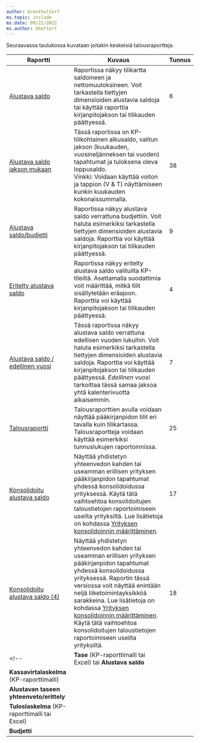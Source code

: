 ```yaml
---
author: brentholtorf
ms.topic: include
ms.date: 09/22/2022
ms.author: bholtorf
---
```


Seuraavassa taulukossa kuvataan joitakin keskeisiä talousraportteja.

| Raportti | Kuvaus | Tunnus | 
|--|--|--|
| [Alustava saldo](https://businesscentral.dynamics.com?report=6) | Raportissa näkyy tilikartta saldoineen ja nettomuutoksineen. Voit tarkastella tiettyjen dimensioiden alustavia saldoja tai käyttää raporttia kirjanpitojakson tai tilikauden päättyessä. | 6 |
| [Alustava saldo jakson mukaan](https://businesscentral.dynamics.com?report=38) | Tässä raportissa on KP-tilikohtainen alkusaldo, valitun jakson (kuukauden, vuosineljänneksen tai vuoden) tapahtumat ja tuloksena oleva loppusaldo. <br>Vinkki: Voidaan käyttää voiton ja tappion (V & T) näyttämiseen kunkin kuukauden kokonaissummalla.| 38 |
| [Alustava saldo/budjetti](https://businesscentral.dynamics.com?report=9) | Raportissa näkyy alustava saldo verrattuna budjettiin. Voit haluta esimerkiksi tarkastella tiettyjen dimensioiden alustavia saldoja. Raporttia voi käyttää kirjanpitojakson tai tilikauden päättyessä. | 9 |
| [Eritelty alustava saldo](https://businesscentral.dynamics.com?report=4) | Raportissa näkyy eritelty alustava saldo valituilta KP-tileiltä. Asettamalla suodattimia voit määrittää, mitkä tilit sisällytetään eräajoon. Raporttia voi käyttää kirjanpitojakson tai tilikauden päättyessä. | 4 |
| [Alustava saldo / edellinen vuosi](https://businesscentral.dynamics.com?report=7) | Tässä raportissa näkyy alustava saldo verrattuna edellisen vuoden lukuihin. Voit haluta esimerkiksi tarkastella tiettyjen dimensioiden alustavia saldoja. Raporttia voi käyttää kirjanpitojakson tai tilikauden päättyessä. *Edellinen vuosi* tarkoittaa tässä samaa jaksoa yhtä kalenterivuotta aikaisemmin. | 7 | 
| [Talousraportti](https://businesscentral.dynamics.com?report=25) | Talousraporttien avulla voidaan näyttää pääkirjanpidon tilit eri tavalla kuin tilikartassa. Talousraportteja voidaan käyttää esimerkiksi tunnuslukujen raportoinnissa. | 25 |
|[Konsolidoitu alustava saldo](https://businesscentral.dynamics.com?report=10007)|Näyttää yhdistetyn yhteenvedon kahden tai useamman erillisen yrityksen pääkirjanpidon tapahtumat yhdessä konsolidoidussa yrityksessä. Käytä tätä vaihtoehtoa konsolidoitujen taloustietojen raportoimiseen useilta yrityksiltä. Lue lisätietoja on kohdassa [Yrityksen konsolidoinnin määrittäminen](../finance-consolidated-company-reporting-setup.md).|17|
|[Konsolidoitu alustava saldo (4)](https://businesscentral.dynamics.com?report=10008)|Näyttää yhdistetyn yhteenvedon kahden tai useamman erillisen yrityksen pääkirjanpidon tapahtumat yhdessä konsolidoidussa yrityksessä. Raportin tässä versiossa voit näyttää enintään neljä liiketoimintayksikköä sarakkeina. Lue lisätietoja on kohdassa [Yrityksen konsolidoinnin määrittäminen](../finance-consolidated-company-reporting-setup.md). Käytä tätä vaihtoehtoa konsolidoitujen taloustietojen raportoimiseen useilta yrityksiltä.|18|
<!-- | **Tase** (KP-raporttimalli tai Excel) tai **Alustava saldo** |  |  |
| **Kassavirtalaskelma** (KP-raporttimalli) |  |  |
| **Alustavan taseen yhteenveto/erittely** |  |  |
| **Tuloslaskelma** (KP-raporttimalli tai Excel) |  |  |
| **Budjetti** |  |  | -->
